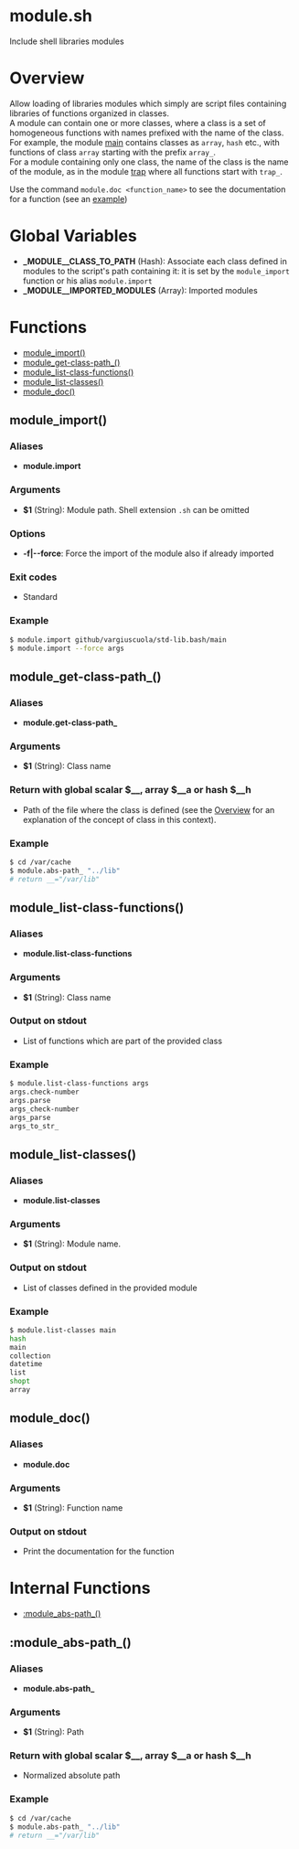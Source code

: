 # module.sh

Include shell libraries modules


# Overview

Allow loading of libraries modules which simply are script files containing libraries of functions organized in classes.  
A module can contain one or more classes, where a class is a set of homogeneous functions with names prefixed with the name of the class.  
For example, the module [main](https://github.com/vargiuscuola/std-lib.bash/blob/master/REFERENCE-main.md) contains classes as `array`, `hash` etc.,
with functions of class `array` starting with the prefix `array_`.  
For a module containing only one class, the name of the class is the name of the module, as in the module [trap](https://github.com/vargiuscuola/std-lib.bash/blob/master/REFERENCE-trap.md)
where all functions start with `trap_`.

Use the command `module.doc <function_name>` to see the documentation for a function (see an [example](https://github.com/vargiuscuola/std-lib.bash#examples))

# Global Variables

* **\_MODULE__CLASS_TO_PATH** (Hash): Associate each class defined in modules to the script's path containing it: it is set by the `module_import` function or his alias `module.import`
* **\_MODULE__IMPORTED_MODULES** (Array): Imported modules


# Functions
* [module_import()](#module_import)
* [module_get-class-path_()](#module_get-class-path_)
* [module_list-class-functions()](#module_list-class-functions)
* [module_list-classes()](#module_list-classes)
* [module_doc()](#module_doc)


## module_import()

### Aliases

* **module.import**

### Arguments

* **$1** (String): Module path. Shell extension `.sh` can be omitted

### Options

* **-f|--force**: Force the import of the module also if already imported

### Exit codes

* Standard

### Example

```bash
$ module.import github/vargiuscuola/std-lib.bash/main
$ module.import --force args
```

## module_get-class-path_()

### Aliases

* **module.get-class-path_**

### Arguments

* **$1** (String): Class name

### Return with global scalar $__, array $__a or hash $__h

* Path of the file where the class is defined (see the [Overview](#overview) for an explanation of the concept of class in this context).

### Example

```bash
$ cd /var/cache
$ module.abs-path_ "../lib"
# return __="/var/lib"
```

## module_list-class-functions()

### Aliases

* **module.list-class-functions**

### Arguments

* **$1** (String): Class name

### Output on stdout

* List of functions which are part of the provided class

### Example

```bash
$ module.list-class-functions args
args.check-number
args.parse
args_check-number
args_parse
args_to_str_
```

## module_list-classes()

### Aliases

* **module.list-classes**

### Arguments

* **$1** (String): Module name.

### Output on stdout

* List of classes defined in the provided module

### Example

```bash
$ module.list-classes main
hash
main
collection
datetime
list
shopt
array
```

## module_doc()

### Aliases

* **module.doc**

### Arguments

* **$1** (String): Function name

### Output on stdout

* Print the documentation for the function



# Internal Functions
* [:module_abs-path_()](#module_abs-path_)


## :module_abs-path_()

### Aliases

* **module.abs-path_**

### Arguments

* **$1** (String): Path

### Return with global scalar $__, array $__a or hash $__h

* Normalized absolute path

### Example

```bash
$ cd /var/cache
$ module.abs-path_ "../lib"
# return __="/var/lib"
```


